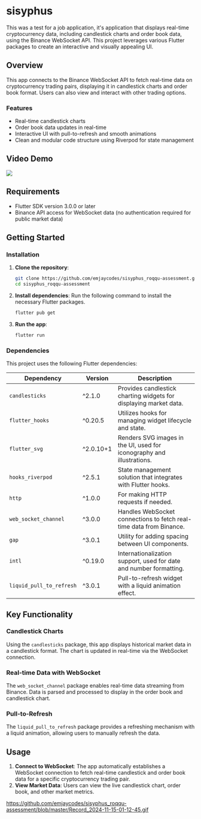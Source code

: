 
# sisyphus

This was a test for a job application,  it's application that displays real-time cryptocurrency data, including candlestick charts and order book data, using the Binance WebSocket API. This project leverages various Flutter packages to create an interactive and visually appealing UI.

## Overview

This app connects to the Binance WebSocket API to fetch real-time data on cryptocurrency trading pairs, displaying it in candlestick charts and order book format. Users can also view and interact with other trading options.

### Features
- Real-time candlestick charts
- Order book data updates in real-time
- Interactive UI with pull-to-refresh and smooth animations
- Clean and modular code structure using Riverpod for state management

## Video Demo

![](https://github.com/emjaycodes/sisyphus_roqqu-assessment/blob/master/Record_2024-11-15-01-12-45.gif)

## Requirements

- Flutter SDK version 3.0.0 or later
- Binance API access for WebSocket data (no authentication required for public market data)

## Getting Started

### Installation

1. **Clone the repository**:
   ```bash
   git clone https://github.com/emjaycodes/sisyphus_roqqu-assessment.git
   cd sisyphus_roqqu-assessment
   ```

2. **Install dependencies**:
   Run the following command to install the necessary Flutter packages.
   ```bash
   flutter pub get
   ```

3. **Run the app**:
   ```bash
   flutter run
   ```

### Dependencies

This project uses the following Flutter dependencies:

| Dependency                | Version    | Description |
|---------------------------|------------|-------------|
| `candlesticks`            | ^2.1.0     | Provides candlestick charting widgets for displaying market data. |
| `flutter_hooks`           | ^0.20.5    | Utilizes hooks for managing widget lifecycle and state. |
| `flutter_svg`             | ^2.0.10+1  | Renders SVG images in the UI, used for iconography and illustrations. |
| `hooks_riverpod`          | ^2.5.1     | State management solution that integrates with Flutter hooks. |
| `http`                    | ^1.0.0     | For making HTTP requests if needed. |
| `web_socket_channel`      | ^3.0.0     | Handles WebSocket connections to fetch real-time data from Binance. |
| `gap`                     | ^3.0.1     | Utility for adding spacing between UI components. |
| `intl`                    | ^0.19.0    | Internationalization support, used for date and number formatting. |
| `liquid_pull_to_refresh`  | ^3.0.1     | Pull-to-refresh widget with a liquid animation effect. |



## Key Functionality

### Candlestick Charts

Using the `candlesticks` package, this app displays historical market data in a candlestick format. The chart is updated in real-time via the WebSocket connection.

### Real-time Data with WebSocket

The `web_socket_channel` package enables real-time data streaming from Binance. Data is parsed and processed to display in the order book and candlestick chart.

### Pull-to-Refresh

The `liquid_pull_to_refresh` package provides a refreshing mechanism with a liquid animation, allowing users to manually refresh the data.


## Usage

1. **Connect to WebSocket**: The app automatically establishes a WebSocket connection to fetch real-time candlestick and order book data for a specific cryptocurrency trading pair.
2. **View Market Data**: Users can view the live candlestick chart, order book, and other market metrics.

https://github.com/emjaycodes/sisyphus_roqqu-assessment/blob/master/Record_2024-11-15-01-12-45.gif

